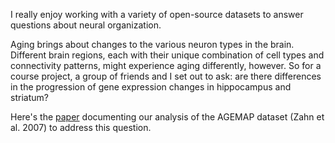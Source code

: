 I really enjoy working with a variety of open-source datasets to answer questions about neural organization. 

Aging brings about changes to the various neuron types in the brain. Different brain regions, each with their unique combination of cell types and connectivity patterns, might experience aging differently, however. So for a course project, a group of friends and I set out to ask: are there differences in the progression of gene expression changes in hippocampus and striatum? 

Here's the [paper](Cogs260_MiniProject_02.pdf) documenting our analysis of the AGEMAP dataset (Zahn et al. 2007) to address this question.

